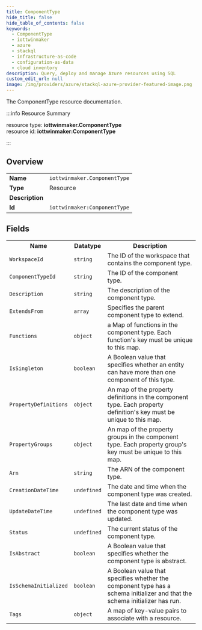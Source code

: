 ```yaml
---
title: ComponentType
hide_title: false
hide_table_of_contents: false
keywords:
  - ComponentType
  - iottwinmaker
  - azure
  - stackql
  - infrastructure-as-code
  - configuration-as-data
  - cloud inventory
description: Query, deploy and manage Azure resources using SQL
custom_edit_url: null
image: /img/providers/azure/stackql-azure-provider-featured-image.png
---
```

The ComponentType resource documentation.

:::info Resource Summary

<div class="row">
<div class="providerDocColumn">
<span>resource type:&nbsp;<b>iottwinmaker.ComponentType</b></span><br />
<span>resource id:&nbsp;<b>iottwinmaker:ComponentType</b></span><br />
</div>
</div>

:::

## Overview
<table><tbody>
<tr><td><b>Name</b></td><td><code>iottwinmaker.ComponentType</code></td></tr>
<tr><td><b>Type</b></td><td>Resource</td></tr>
<tr><td><b>Description</b></td><td></td></tr>
<tr><td><b>Id</b></td><td><code>iottwinmaker:ComponentType</code></td></tr>
</tbody></table>

## Fields
<table><tbody>
<tr><th>Name</th><th>Datatype</th><th>Description</th></tr>
<tr><td><code>WorkspaceId</code></td><td><code>string</code></td><td>The ID of the workspace that contains the component type.</td></tr><tr><td><code>ComponentTypeId</code></td><td><code>string</code></td><td>The ID of the component type.</td></tr><tr><td><code>Description</code></td><td><code>string</code></td><td>The description of the component type.</td></tr><tr><td><code>ExtendsFrom</code></td><td><code>array</code></td><td>Specifies the parent component type to extend.</td></tr><tr><td><code>Functions</code></td><td><code>object</code></td><td>a Map of functions in the component type. Each function's key must be unique to this map.</td></tr><tr><td><code>IsSingleton</code></td><td><code>boolean</code></td><td>A Boolean value that specifies whether an entity can have more than one component of this type.

</td></tr><tr><td><code>PropertyDefinitions</code></td><td><code>object</code></td><td>An map of the property definitions in the component type. Each property definition's key must be unique to this map.</td></tr><tr><td><code>PropertyGroups</code></td><td><code>object</code></td><td>An map of the property groups in the component type. Each property group's key must be unique to this map.</td></tr><tr><td><code>Arn</code></td><td><code>string</code></td><td>The ARN of the component type.</td></tr><tr><td><code>CreationDateTime</code></td><td><code>undefined</code></td><td>The date and time when the component type was created.</td></tr><tr><td><code>UpdateDateTime</code></td><td><code>undefined</code></td><td>The last date and time when the component type was updated.</td></tr><tr><td><code>Status</code></td><td><code>undefined</code></td><td>The current status of the component type.</td></tr><tr><td><code>IsAbstract</code></td><td><code>boolean</code></td><td>A Boolean value that specifies whether the component type is abstract.</td></tr><tr><td><code>IsSchemaInitialized</code></td><td><code>boolean</code></td><td>A Boolean value that specifies whether the component type has a schema initializer and that the schema initializer has run.</td></tr><tr><td><code>Tags</code></td><td><code>object</code></td><td>A map of key-value pairs to associate with a resource.</td></tr>
</tbody></table>